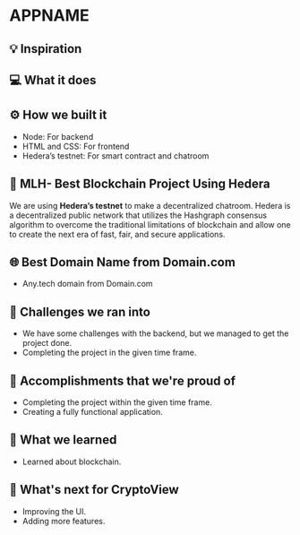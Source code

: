 # APPNAME

## 💡 Inspiration

## 💻 What it does

## ⚙️ How we built it

- Node: For backend
- HTML and CSS: For frontend
- Hedera’s testnet: For smart contract and chatroom

## 🔐 MLH- Best Blockchain Project Using Hedera

We are using **Hedera’s testnet** to make a decentralized chatroom. Hedera is a decentralized public network that utilizes the Hashgraph consensus algorithm to overcome the traditional limitations of blockchain and allow one to create the next era of fast, fair, and secure applications.

## 🌐 Best Domain Name from Domain.com

- Any.tech domain from Domain.com

## 🧠 Challenges we ran into

- We have some challenges with the backend, but we managed to get the project done.
- Completing the project in the given time frame.

## 🏅 Accomplishments that we're proud of

- Completing the project within the given time frame.
- Creating a fully functional application.

## 📖 What we learned

- Learned about blockchain.

## 🚀 What's next for CryptoView

- Improving the UI.
- Adding more features.
